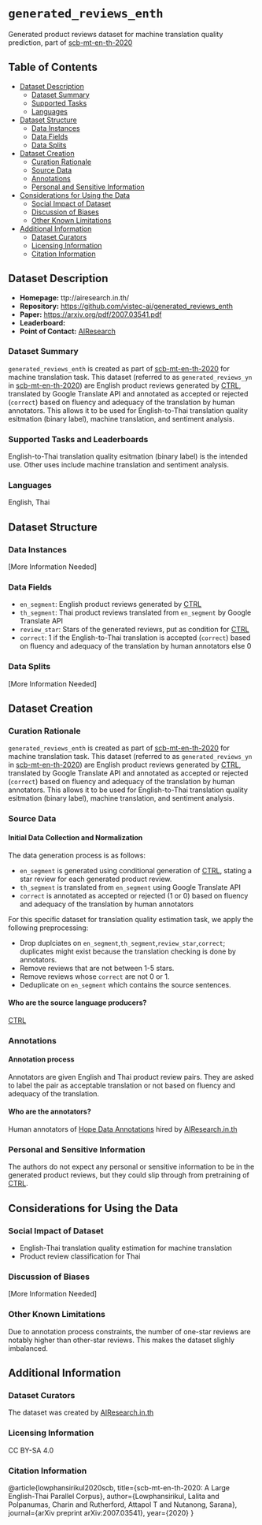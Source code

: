 # `generated_reviews_enth`
Generated product reviews dataset for machine translation quality prediction, part of [scb-mt-en-th-2020](https://arxiv.org/pdf/2007.03541.pdf)

## Table of Contents
- [Dataset Description](#dataset-description)
  - [Dataset Summary](#dataset-summary)
  - [Supported Tasks](#supported-tasks-and-leaderboards)
  - [Languages](#languages)
- [Dataset Structure](#dataset-structure)
  - [Data Instances](#data-instances)
  - [Data Fields](#data-instances)
  - [Data Splits](#data-instances)
- [Dataset Creation](#dataset-creation)
  - [Curation Rationale](#curation-rationale)
  - [Source Data](#source-data)
  - [Annotations](#annotations)
  - [Personal and Sensitive Information](#personal-and-sensitive-information)
- [Considerations for Using the Data](#considerations-for-using-the-data)
  - [Social Impact of Dataset](#social-impact-of-dataset)
  - [Discussion of Biases](#discussion-of-biases)
  - [Other Known Limitations](#other-known-limitations)
- [Additional Information](#additional-information)
  - [Dataset Curators](#dataset-curators)
  - [Licensing Information](#licensing-information)
  - [Citation Information](#citation-information)

## Dataset Description

- **Homepage:** ttp://airesearch.in.th/
- **Repository:** https://github.com/vistec-ai/generated_reviews_enth
- **Paper:** https://arxiv.org/pdf/2007.03541.pdf
- **Leaderboard:**
- **Point of Contact:** [AIResearch](http://airesearch.in.th/)

### Dataset Summary

`generated_reviews_enth` is created as part of [scb-mt-en-th-2020](https://arxiv.org/pdf/2007.03541.pdf) for machine translation task. This dataset (referred to as `generated_reviews_yn` in [scb-mt-en-th-2020](https://arxiv.org/pdf/2007.03541.pdf)) are English product reviews generated by [CTRL](https://arxiv.org/abs/1909.05858), translated by Google Translate API and annotated as accepted or rejected (`correct`) based on fluency and adequacy of the translation by human annotators. This allows it to be used for English-to-Thai translation quality esitmation (binary label), machine translation, and sentiment analysis.

### Supported Tasks and Leaderboards

English-to-Thai translation quality esitmation (binary label) is the intended use. Other uses include machine translation and sentiment analysis.

### Languages

English, Thai

## Dataset Structure

### Data Instances

[More Information Needed]

### Data Fields

- `en_segment`: English product reviews generated by [CTRL](https://arxiv.org/abs/1909.05858)
- `th_segment`: Thai product reviews translated from `en_segment` by Google Translate API
- `review_star`: Stars of the generated reviews, put as condition for [CTRL](https://arxiv.org/abs/1909.05858)
- `correct`: 1 if the English-to-Thai translation is accepted (`correct`) based on fluency and adequacy of the translation by human annotators else 0

### Data Splits

[More Information Needed]

## Dataset Creation

### Curation Rationale

`generated_reviews_enth` is created as part of [scb-mt-en-th-2020](https://arxiv.org/pdf/2007.03541.pdf) for machine translation task. This dataset (referred to as `generated_reviews_yn` in [scb-mt-en-th-2020](https://arxiv.org/pdf/2007.03541.pdf)) are English product reviews generated by [CTRL](https://arxiv.org/abs/1909.05858), translated by Google Translate API and annotated as accepted or rejected (`correct`) based on fluency and adequacy of the translation by human annotators. This allows it to be used for English-to-Thai translation quality esitmation (binary label), machine translation, and sentiment analysis.

### Source Data

#### Initial Data Collection and Normalization

The data generation process is as follows:
- `en_segment` is generated using conditional generation of [CTRL](https://arxiv.org/abs/1909.05858), stating a star review for each generated product review. 
- `th_segment` is translated from `en_segment` using Google Translate API
- `correct` is annotated as accepted or rejected (1 or 0) based on fluency and adequacy of the translation by human annotators

For this specific dataset for translation quality estimation task, we apply the following preprocessing:
- Drop duplciates on `en_segment`,`th_segment`,`review_star`,`correct`; duplicates might exist because the translation checking is done by annotators.
- Remove reviews that are not between 1-5 stars.
- Remove reviews whose `correct` are not 0 or 1.
- Deduplicate on `en_segment` which contains the source sentences.

#### Who are the source language producers?

[CTRL](https://arxiv.org/abs/1909.05858)

### Annotations

#### Annotation process

Annotators are given English and Thai product review pairs. They are asked to label the pair as acceptable translation or not based on fluency and adequacy of the translation.

#### Who are the annotators?

Human annotators of [Hope Data Annotations](https://www.hopedata.org/) hired by [AIResearch.in.th](http://airesearch.in.th/)

### Personal and Sensitive Information

The authors do not expect any personal or sensitive information to be in the generated product reviews, but they could slip through from pretraining of [CTRL](https://arxiv.org/abs/1909.05858).

## Considerations for Using the Data

### Social Impact of Dataset

- English-Thai translation quality estimation for machine translation
- Product review classification for Thai

### Discussion of Biases

[More Information Needed]

### Other Known Limitations

Due to annotation process constraints, the number of one-star reviews are notably higher than other-star reviews. This makes the dataset slighly imbalanced.

## Additional Information

### Dataset Curators

The dataset was created by [AIResearch.in.th](http://airesearch.in.th/)

### Licensing Information

CC BY-SA 4.0

### Citation Information

@article{lowphansirikul2020scb,
  title={scb-mt-en-th-2020: A Large English-Thai Parallel Corpus},
  author={Lowphansirikul, Lalita and Polpanumas, Charin and Rutherford, Attapol T and Nutanong, Sarana},
  journal={arXiv preprint arXiv:2007.03541},
  year={2020}
}